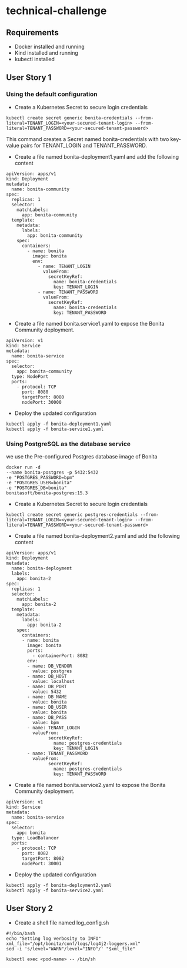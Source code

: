 # technical-challenge
<h2 class="code-line" data-line-start=1 data-line-end=2 ><a id="Requirements_1"></a>Requirements</h2>
<ul>
<li class="has-line-data" data-line-start="3" data-line-end="4">Docker installed and running</li>
<li class="has-line-data" data-line-start="4" data-line-end="5">Kind installed and running</li>
<li class="has-line-data" data-line-start="5" data-line-end="6">kubectl installed</li>
</ul>
<h2 class="code-line" data-line-start=8 data-line-end=9 ><a id="User_Story_1_8"></a>User Story 1</h2>
<h3 class="code-line" data-line-start=9 data-line-end=10 ><a id="Using_the_default_configuration_9"></a>Using the default configuration</h3>
<ul>
<li class="has-line-data" data-line-start="10" data-line-end="11">Create a Kubernetes Secret to secure login credentials</li>
</ul>
<pre><code class="has-line-data" data-line-start="12" data-line-end="14" class="language-sh">kubectl create secret generic bonita-credentials --from-literal=TENANT_LOGIN=&lt;your-secured-tenant-login&gt; --from-literal=TENANT_PASSWORD=&lt;your-secured-tenant-password&gt;
</code></pre>
<p class="has-line-data" data-line-start="14" data-line-end="15">This command creates a Secret named bonita-credentials with two key-value pairs for TENANT_LOGIN and TENANT_PASSWORD.</p>
<ul>
<li class="has-line-data" data-line-start="16" data-line-end="17">Create a file named bonita-deployment1.yaml and add the following content</li>
</ul>
<pre><code class="has-line-data" data-line-start="18" data-line-end="47" class="language-sh">apiVersion: apps/v1
kind: Deployment
metadata:
  name: bonita-community
spec:
  replicas: <span class="hljs-number">1</span>
  selector:
    matchLabels:
      app: bonita-community
  template:
    metadata:
      labels:
        app: bonita-community
    spec:
      containers:
        - name: bonita
          image: bonita
          env:
            - name: TENANT_LOGIN
              valueFrom:
                secretKeyRef:
                  name: bonita-credentials
                  key: TENANT_LOGIN
            - name: TENANT_PASSWORD
              valueFrom:
                secretKeyRef:
                  name: bonita-credentials
                  key: TENANT_PASSWORD
</code></pre>
<ul>
<li class="has-line-data" data-line-start="47" data-line-end="48">Create a file named bonita.service1.yaml to expose the Bonita Community deployment.</li>
</ul>
<pre><code class="has-line-data" data-line-start="49" data-line-end="63" class="language-sh">apiVersion: v1
kind: Service
metadata:
  name: bonita-service
spec:
  selector:
    app: bonita-community
  <span class="hljs-built_in">type</span>: NodePort
  ports:
    - protocol: TCP
      port: <span class="hljs-number">8080</span>
      targetPort: <span class="hljs-number">8080</span>
      nodePort: <span class="hljs-number">30000</span>
</code></pre>
<ul>
<li class="has-line-data" data-line-start="63" data-line-end="64">Deploy the updated configuration</li>
</ul>
<pre><code class="has-line-data" data-line-start="65" data-line-end="68" class="language-sh">kubectl apply <span class="hljs-operator">-f</span> bonita-deployment1.yaml
kubectl apply <span class="hljs-operator">-f</span> bonita-service1.yaml
</code></pre>
<h3 class="code-line" data-line-start=69 data-line-end=70 ><a id="Using_PostgreSQL_as_the_database_service_69"></a>Using PostgreSQL as the database service</h3>
<p class="has-line-data" data-line-start="70" data-line-end="71">we use the Pre-configured Postgres database image of Bonita</p>
<pre><code class="has-line-data" data-line-start="72" data-line-end="79" class="language-sh">docker run <span class="hljs-operator">-d</span> 
--name bonita-postgres -p <span class="hljs-number">5432</span>:<span class="hljs-number">5432</span> 
<span class="hljs-operator">-e</span> <span class="hljs-string">"POSTGRES_PASSWORD=bpm"</span> 
<span class="hljs-operator">-e</span> <span class="hljs-string">"POSTGRES_USER=bonita"</span> 
<span class="hljs-operator">-e</span> <span class="hljs-string">"POSTGRES_DB=bonita"</span> 
bonitasoft/bonita-postgres:<span class="hljs-number">15.3</span>
</code></pre>
<ul>
<li class="has-line-data" data-line-start="79" data-line-end="80">Create a Kubernetes Secret to secure login credentials</li>
</ul>
<pre><code class="has-line-data" data-line-start="81" data-line-end="83" class="language-sh">kubectl create secret generic postgres-credentials --from-literal=TENANT_LOGIN=&lt;your-secured-tenant-login&gt; --from-literal=TENANT_PASSWORD=&lt;your-secured-tenant-password&gt;
</code></pre>
<ul>
<li class="has-line-data" data-line-start="83" data-line-end="84">Create a file named bonita-deployment2.yaml and add the following content</li>
</ul>
<pre><code class="has-line-data" data-line-start="85" data-line-end="130" class="language-sh">apiVersion: apps/v1
kind: Deployment
metadata:
  name: bonita-deployment
  labels:
    app: bonita-<span class="hljs-number">2</span>
spec:
  replicas: <span class="hljs-number">1</span>
  selector:
    matchLabels:
      app: bonita-<span class="hljs-number">2</span>
  template:
    metadata:
      labels:
        app: bonita-<span class="hljs-number">2</span>
    spec:
      containers:
      - name: bonita
        image: bonita
        ports:
          - containerPort: <span class="hljs-number">8082</span>
        env:
        - name: DB_VENDOR
          value: postgres
        - name: DB_HOST
          value: localhost
        - name: DB_PORT
          value: <span class="hljs-number">5432</span>
        - name: DB_NAME
          value: bonita
        - name: DB_USER
          value: bonita
        - name: DB_PASS
          value: bpm
        - name: TENANT_LOGIN
          valueFrom:
                secretKeyRef:
                  name: postgres-credentials
                  key: TENANT_LOGIN
        - name: TENANT_PASSWORD
          valueFrom:
                secretKeyRef:
                  name: postgres-credentials
                  key: TENANT_PASSWORD
</code></pre>
<ul>
<li class="has-line-data" data-line-start="130" data-line-end="131">Create a file named bonita.service2.yaml to expose the Bonita Community deployment.</li>
</ul>
<pre><code class="has-line-data" data-line-start="132" data-line-end="146" class="language-sh">apiVersion: v1
kind: Service
metadata:
  name: bonita-service
spec:
  selector:
    app: bonita
  <span class="hljs-built_in">type</span>: LoadBalancer
  ports:
    - protocol: TCP
      port: <span class="hljs-number">8082</span>
      targetPort: <span class="hljs-number">8082</span>
      nodePort: <span class="hljs-number">30001</span>
</code></pre>
<ul>
<li class="has-line-data" data-line-start="146" data-line-end="147">Deploy the updated configuration</li>
</ul>
<pre><code class="has-line-data" data-line-start="148" data-line-end="151" class="language-sh">kubectl apply <span class="hljs-operator">-f</span> bonita-deployment2.yaml
kubectl apply <span class="hljs-operator">-f</span> bonita-service2.yaml
</code></pre>
<h2 class="code-line" data-line-start=152 data-line-end=153 ><a id="User_Story_2_152"></a>User Story 2</h2>
<ul>
<li class="has-line-data" data-line-start="153" data-line-end="154">Create a shell file named log_config.sh</li>
</ul>
<pre><code class="has-line-data" data-line-start="155" data-line-end="160" class="language-sh"><span class="hljs-shebang">#!/bin/bash</span>
<span class="hljs-built_in">echo</span> <span class="hljs-string">"Setting log verbosity to INFO"</span>
xml_file=<span class="hljs-string">"/opt/bonita/conf/logs/log4j2-loggers.xml"</span>
sed -i <span class="hljs-string">'s/level="WARN"/level="INFO"/'</span> <span class="hljs-string">"<span class="hljs-variable">$xml_file</span>"</span>
</code></pre>
<pre><code class="has-line-data" data-line-start="161" data-line-end="163" class="language-sh">kubectl <span class="hljs-built_in">exec</span> &lt;pod-name&gt; -- /bin/sh
</code></pre>
